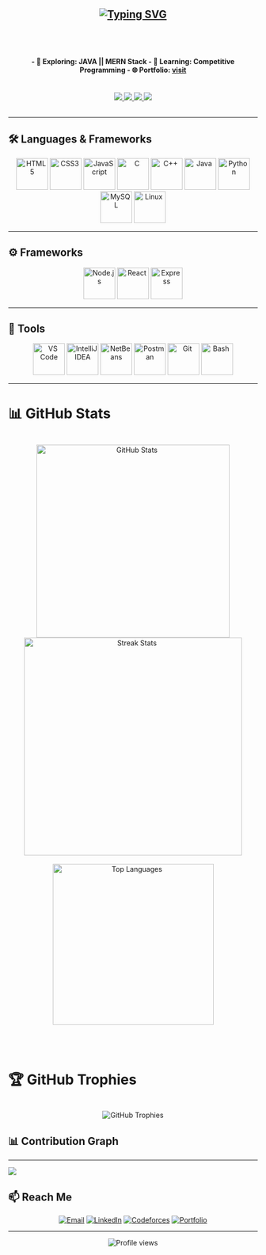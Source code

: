 <h2 align="center">
 <a href="https://git.io/typing-svg"><img src="https://readme-typing-svg.herokuapp.com?font=Fira+Code&weight=600&size=28&pause=1000&color=406DF7&width=435&lines=Hi+!+%2C+I'm+Pranta;Competitive+Programmer;Learning:+MERN+Stack" alt="Typing SVG" /></a>
 <h2/>
<br/>
<h4 align="center">
  - 🔭 <strong>Exploring:</strong> JAVA || MERN Stack  
  - 🌱 <strong>Learning:</strong> Competitive Programming  
  - 🌐 <strong>Portfolio:</strong> <a href="https://pranta.live/" target="_blank">visit</a>  
</h4>
<br/>

<div align="center"> 
  <a href="mailto:prantakumerpandit@gmail.com">
    <img src="https://img.shields.io/badge/Gmail-333333?style=for-the-badge&logo=gmail&logoColor=red" />
  </a>
  <a href="https://www.linkedin.com/in/pranta-kumer-pandit-997718383/" target="_blank">
    <img src="https://img.shields.io/badge/LinkedIn-0077B5?style=for-the-badge&logo=linkedin&logoColor=white" target="_blank" />
  </a>
  <a href="https://codeforces.com/profile/pranta2003" target="_blank">
     <img src="https://img.shields.io/badge/Codeforces-1F8ACB?style=for-the-badge&logo=codeforces&logoColor=white" target="_blank" />
  </a>
  <a href="https://pranta.live/" target="_blank">
     <img src="https://img.shields.io/badge/Portfolio-FF5722?style=for-the-badge&logo=todoist&logoColor=white" target="_blank" /> 
  </a>
</div>

<br/>

<hr/>

## 🛠️ Languages & Frameworks

<div align="center">
  <!-- Core languages -->
  <img alt="HTML5" src="https://cdn.jsdelivr.net/gh/devicons/devicon/icons/html5/html5-plain.svg" height="64" />
  <img alt="CSS3" src="https://cdn.jsdelivr.net/gh/devicons/devicon/icons/css3/css3-plain.svg" height="64" />
  <img alt="JavaScript" src="https://cdn.jsdelivr.net/gh/devicons/devicon/icons/javascript/javascript-original.svg" height="64" />
  <img alt="C" src="https://cdn.jsdelivr.net/gh/devicons/devicon/icons/c/c-original.svg" height="64" />
  <img alt="C++" src="https://cdn.jsdelivr.net/gh/devicons/devicon/icons/cplusplus/cplusplus-original.svg" height="64" />
  <img alt="Java" src="https://cdn.jsdelivr.net/gh/devicons/devicon/icons/java/java-original.svg" height="64" />
  <img alt="Python" src="https://cdn.jsdelivr.net/gh/devicons/devicon/icons/python/python-original.svg" height="64" />
  <img alt="MySQL" src="https://cdn.jsdelivr.net/gh/devicons/devicon/icons/mysql/mysql-original.svg" height="64" />
  <img alt="Linux" src="https://cdn.jsdelivr.net/gh/devicons/devicon/icons/linux/linux-original.svg" height="64" />
</div>

---

## ⚙️ Frameworks

<div align="center">
  <img alt="Node.js" src="https://cdn.jsdelivr.net/gh/devicons/devicon/icons/nodejs/nodejs-original.svg" height="64" />
  <img alt="React" src="https://cdn.jsdelivr.net/gh/devicons/devicon/icons/react/react-original.svg" height="64" />
  <img alt="Express" src="https://cdn.jsdelivr.net/gh/devicons/devicon/icons/express/express-original.svg" height="64" />
</div>

---

## 🧰 Tools

<div align="center">
  <img alt="VS Code" src="https://cdn.jsdelivr.net/gh/devicons/devicon/icons/vscode/vscode-original.svg" height="64" />
  <img alt="IntelliJ IDEA" src="https://cdn.jsdelivr.net/gh/devicons/devicon/icons/intellij/intellij-original.svg" height="64" />
  <img alt="NetBeans" src="https://cdn.jsdelivr.net/gh/devicons/devicon/icons/netbeans/netbeans-original.svg" height="64" />
  <img alt="Postman" src="https://cdn.jsdelivr.net/gh/devicons/devicon/icons/postman/postman-original.svg" height="64" />
  <img alt="Git" src="https://cdn.jsdelivr.net/gh/devicons/devicon/icons/git/git-original.svg" height="64" />
  <img alt="Bash" src="https://cdn.jsdelivr.net/gh/devicons/devicon/icons/bash/bash-original.svg" height="64" />
</div>

---

# 📊 GitHub Stats
<br/>

<div align="center">
  <!-- GitHub Stats -->
  <img width="390" src="https://github-readme-stats-iota-vert-52.vercel.app/api?username=pranta2003&show_icons=true&theme=react&border_radius=10" alt="GitHub Stats" />
 
<br/>
  <!-- Streak Stats -->
  <img width="440" src="https://github-readme-streak-stats-prectici.vercel.app?user=pranta2003&count_private=true&theme=react&border_radius=10" alt="Streak Stats"/>
</div>

<br/>

<div align="center">
  <!-- Top Languages -->
  <img width="325" src="https://github-readme-stats-iota-vert-52.vercel.app/api/top-langs/?username=pranta2003&hide=HTML&langs_count=8&layout=compact&theme=react&border_radius=10" alt="Top Languages" />
</div>


<br/>


<br/>


<br/>

# 🏆 GitHub Trophies
<br/>

<div align="center">
  <img src="https://github-profile-trophy.vercel.app/?username=pranta2003&theme=onestar&no-frame=true&margin-w=4" alt="GitHub Trophies" />
</div>

## 📊 Contribution Graph

<hr/>
<img src="https://github-readme-activity-graph.vercel.app/graph?username=pranta2003&theme=tokyo-night&bg_color=1a1b27&color=70a5fd&line=bf91f3&point=38bdae&area=true&hide_border=true"/>

<br/>


## 📫 Reach Me

<div align="center">
  <a href="mailto:prantakumerpandit@gmail.com"><img alt="Email" src="https://img.shields.io/badge/Email-D14836?style=for-the-badge&logo=gmail&logoColor=white" /></a>
  <a href="https://www.linkedin.com/in/pranta-kumer-pandit-997718383/"><img alt="LinkedIn" src="https://img.shields.io/badge/LinkedIn-0A66C2?style=for-the-badge&logo=linkedin&logoColor=white" /></a>
  <a href="https://codeforces.com/profile/prantakumerpandit"><img alt="Codeforces" src="https://img.shields.io/badge/Codeforces-1F8ACB?style=for-the-badge&logo=codeforces&logoColor=white" /></a>
  <a href="https://pranta.live/"><img alt="Portfolio" src="https://img.shields.io/badge/Portfolio-FF7139?style=for-the-badge&logo=firefox-browser&logoColor=white" /></a>
</div>

---

<p align="center">
  <img src="https://komarev.com/ghpvc/?username=pranta2003&style=flat-square&color=2f81f7" alt="Profile views" />
</p>
